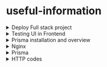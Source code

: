 # useful-information
<details>
  <summary>Deploy Full stack project</summary>
  youtube link -https://www.youtube.com/watch?v=qPvPvc7aFZg

  Algorithm:
  Some changes in your projects...
Don't forget change domain in cookie settings

//1 - Add new root user
adduser max

open file:
  visudo

Add new row "max ALL=(ALL:ALL)ALL" after "root ALL=(ALL:ALL) ALL"

switch with command "su - tom"
test with command "sudo apt-get update"

- - - - - - - - - - - - - - - - - - - - - - - - - - - - - - - - - - - - -
//2 - Install nvm, node, npm

curl -o- https://raw.githubusercontent.com/nvm-sh/nvm/v0.38.0/install.sh | bash

nvm -v

(install same version as in your PC)
nvm install node 21.6

test with commands "node -v" or "npm -v"

- - - - - - - - - - - - - - - - - - - - - - - - - - - - - - - - - - - - -
//3 - Git pull and push

git add .
git commit -m 'Init'
git add origin
git push origin main


// Create key for git in server

ssh-keygen -o -t rsa -C “ssh@github.com”
"ll" - for test
"cat id_rsa.pub" //copy

paste to github account

mkdir "project-folder"

sudo apt-get install git-all

//change to your git url
git clone git@github.com:username/front.git
git clone git@github.com:username/back.git

- - - - - - - - - - - - - - - - - - - - - - - - - - - - - - - - - - - - -
//4 - Database

sudo apt update
sudo apt install postgresql postgresql-contrib

sudo -u postgres psql

// Please change db name and username

CREATE ROLE max WITH LOGIN PASSWORD '123456' CREATEDB;
CREATE DATABASE red_planner OWNER max;
GRANT ALL PRIVILEGES ON DATABASE red_planner TO max;

// list of users
\du

// list of dbs
\l

// Exit
\q

- - - - - - - - - - - - - - - - - - - - - - - - - - - - - - - - - - - - -
//5 - Env and install dep

create .env back and front

NODE_ENV = production
DATABASE_URL = postgresql://max:123456@localhost:5432/red_planner?schema=public
JWT_SECRET = FedDrfg&#

// (not reaquired) if you need with pnpm or yarn
npm install -g pnpm
npm install -g yarn

yarn or pnpm install or npm install

// prisma for back
npx prisma db push (only first lunch after use "npx prisma migrate deploy")

- - - - - - - - - - - - - - - - - - - - - - - - - - - - - - - - - - - - -
//6 - PM 2 (process manager)

npm run build

npm install pm2 -g

// for npm
pm2 start npm --name client -- start
pm2 start npm --name server -- start

// for yarn
pm2 start yarn --name client -- start
pm2 start yarn --name server -- start

// for pnpm
pm2 start pnpm --name client -- start
pm2 start pnpm --name server -- start


//autolunch
pm2 startup ubuntu

- - - - - - - - - - - - - - - - - - - - - - - - - - - - - - - - - - - - -
//7 - Nginx (web-server)

sudo apt-get install nginx

sudo nano /etc/nginx/sites-available/default

server {
  location /api {
        proxy_pass http://localhost:4200;
        proxy_http_version 1.1;
        proxy_set_header Upgrade $http_upgrade;
        proxy_set_header Connection 'upgrade';
        proxy_set_header Host $host;
        proxy_cache_bypass $http_upgrade;
    }

location /{
        proxy_pass http://localhost:3000;
        proxy_http_version 1.1;
        proxy_set_header Upgrade $http_upgrade;
        proxy_set_header Connection 'upgrade';
        proxy_set_header Host $host;
        proxy_cache_bypass $http_upgrade;
    }
		}

//for test
sudo nginx -t

sudo service nginx restart

//if u have statics folders
location /public {
    include /etc/nginx/mime.types;
    root /home/....;
}

- - - - - - - - - - - - - - - - - - - - - - - - - - - - - - - - - - - - -
//8 - Bonus SSL

sudo apt install certbot python3-certbot-nginx
sudo systemctl reload nginx

//change domain
sudo certbot --nginx -d test.com

sudo systemctl status certbot.timer

//check for errors
sudo certbot renew --dry-run

- - - - - - - - - - - - - - - - - - - - - - - - - - - - - - - - - - - - -

If u update files, you should on server:


git pull && pnpm run build && pm2 reload all
	
</details>
<details>
  <summary>Testing UI in Frontend</summary>
  link https://www.youtube.com/watch?v=g3GFZx1KyWs
</details>

<details>
	<summary>Prisma installation and overview</summary>
	link https://www.youtube.com/watch?v=tyCwTTcWcYE
</details>
<details>
	<summary>Nginx</summary>
	link [https://www.youtube.com/watch?v=tyCwTTcWcYE](https://www.youtube.com/watch?v=2aoOEnZmCmQ)
</details>
<details>
  <summary>Prisma</summary>
  ### 🚀 Применение изменений Prisma-схемы на продакшен (VPS)

| Шаг | Действие                                | Команда / Описание                                                        |
|-----|-----------------------------------------|---------------------------------------------------------------------------|
| 1   | Сохрани изменения в `schema.prisma`     | Внеси нужные изменения в `prisma/schema.prisma`                          |
| 2   | Сгенерируй миграцию (локально)          | `npx prisma migrate dev --name имя_миграции`                             |
| 3   | Проверь миграции                        | Убедись, что миграции корректны и всё работает локально                  |
| 4   | Закоммить миграции в git                | `git add prisma/migrations && git commit -m "feat: новая миграция"`     |
| 5   | Отправь код на сервер                   | Через `git push` + SSH или CI/CD                                         |
| 6   | Зайди на VPS                            | `ssh user@your_vps_ip`                                                   |
| 7   | Перейди в папку проекта                 | `cd /path/to/your/project`                                               |
| 8   | Обнови код                              | `git pull`                                                                |
| 9   | Установи зависимости (если нужно)       | `npm install` или `yarn`                                                 |
| 10  | Примени миграции                        | `npx prisma migrate deploy`                                              |
| 11  | Перезапусти приложение                  | Например, `pm2 restart app` или `docker restart`                         |
| 12  | Проверь логи и работоспособность        | `pm2 logs` или `docker logs`, и проверь приложение                       |


### 🛠 Решение проблем с миграциями (например, ошибка P3009)

| Шаг | Действие                                                                 | Команда / Пояснение                                                                 |
|-----|--------------------------------------------------------------------------|--------------------------------------------------------------------------------------|
| 1   | Посмотри статус миграций                                                | `npx prisma migrate status`                                                         |
| 2   | Убедись, что действительно есть неудачная миграция                      | В выводе будет `Migration failed`                                                   |
| 3   | Прими решение: откатить или признать успешной                           | Анализируй, были ли изменения применены                                            |
| 4А  | ✅ Частично отработала — признать успешной                               | `npx prisma migrate resolve --applied имя_миграции`                                |
| 4Б  | ❌ Сломала БД — восстановить вручную или удалить                        | Удали вручную изменения в БД или используй `migrate reset` (⚠️ НЕ на продакшене!)  |
| 5   | После исправления — снова запусти миграции                              | `npx prisma migrate deploy`                                                         |

</details>

<details>
	<summary>HTTP codes</summary>
## 📊 HTTP Status Codes Overview

| Код | Название                      | Описание                                                                 |
|-----|-------------------------------|--------------------------------------------------------------------------|
| 200 | OK                            | Запрос выполнен успешно.                                                 |
| 201 | Created                       | Ресурс успешно создан.                                                   |
| 202 | Accepted                      | Запрос принят, но еще не обработан.                                      |
| 204 | No Content                    | Успешно, но без возвращаемого содержимого.                              |
| 400 | Bad Request                   | Неправильные данные запроса (например, ошибка валидации).               |
| 401 | Unauthorized                  | Необходима авторизация.                                                  |
| 403 | Forbidden                     | Доступ запрещён, даже при наличии авторизации.                           |
| 404 | Not Found                     | Ресурс не найден.                                                        |
| 405 | Method Not Allowed            | Метод запроса не поддерживается для данного ресурса.                     |
| 409 | Conflict                      | Конфликт при выполнении запроса (например, дублирование записи).         |
| 422 | Unprocessable Entity          | Семантически неверные или пустые данные (часто валидационные ошибки).   |
| 429 | Too Many Requests             | Слишком много запросов за короткое время.                                |
| 500 | Internal Server Error         | Внутренняя ошибка сервера.                                               |
| 502 | Bad Gateway                   | Сервер получил некорректный ответ от другого сервера.                    |
| 503 | Service Unavailable           | Сервис временно недоступен (например, на обслуживании).                  |
| 504 | Gateway Timeout               | Превышено время ожидания от вышестоящего сервера.                        |

> ℹ️ **Примечание**:
> - `400` и `422` часто используются для сигнализации об ошибках в пользовательском вводе.
> - `204` полезен для запросов, где нет необходимости возвращать контент (например, DELETE).
> - `429` рекомендуется при реализации ограничений на частоту запросов (rate limiting).

</details>

